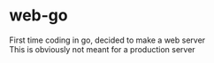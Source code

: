 # web-go
First time coding in go, decided to make a web server
<br>
This is obviously not meant for a production server
